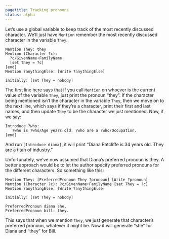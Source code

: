 ```yaml
---
pagetitle: Tracking pronouns
status: alpha
---
```

Let’s use a global variable to keep track of the most recently discussed character.  We’ll just have `Mention` remember the most recently discussed character in the variable `They`.
```step
Mention They: they 
Mention (Character ?c):
  ?c/GivenName+FamilyName
  [set They = ?c]
[end]
Mention ?anythingElse: [Write ?anythingElse]

initially: [set They = nobody]
```
The first line here says that if you call `Mention` on whoever is the current value of the variable `They`, just print the pronoun “they”.  If the character being mentioned isn’t the character in the variable `They`, then we move on to the next line, which says if they’re a character, print their first and last names, and then update `They` to be the character we just mentioned.  Now, if we say:
```step
Introduce ?who:
   ?who is ?who/Age years old. ?who are a ?who/Occupation.
[end]
```
And run `[Introduce diana]`, it will print “Diana Ratcliffe is 34 years old.  They are a titan of industry.”

Unfortunately, we’ve now assumed that Diana’s preferred pronoun is they.  A better approach would be to let the author specify preferred pronouns for the different characters.  So something like this:
```step
Mention They: [PreferredPronoun They ?pronoun] [Write ?pronoun] 
Mention (Character ?c): ?c/GivenName+FamilyName [set They = ?c]
Mention ?anythingElse: [Write ?anythingElse]

initially: [set They = nobody]

PreferredPronoun diana she.
PreferredPronoun bill: they.
```
This says that when we mention `They`, we just generate that character’s preferred pronoun, whatever it might be.  Now it will generate “she” for Diana and “they” for Bill.


